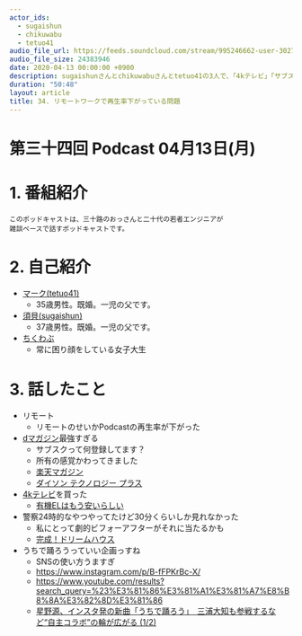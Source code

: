 ```yaml
---
actor_ids:
  - sugaishun
  - chikuwabu
  - tetuo41
audio_file_url: https://feeds.soundcloud.com/stream/995246662-user-302747142-yarukinai-34-2020-04-13.mp3
audio_file_size: 24383946
date: 2020-04-13 00:00:00 +0900
description: sugaishunさんとchikuwabuさんとtetuo41の3人で、「4kテレビ」「サブスク」「dマガジン」「うちで踊ろう」について話しました。
duration: "50:48"
layout: article
title: 34. リモートワークで再生率下がっている問題
---
```


# 第三十四回 Podcast 04月13日(月)

# 1. 番組紹介
    このポッドキャストは、三十路のおっさんと二十代の若者エンジニアが
    雑談ベースで話すポッドキャストです。

# 2. 自己紹介
- [マーク(tetuo41)](https://twitter.com/tetuo41)
    - 35歳男性。既婚。一児の父です。
- [須貝(sugaishun)](https://twitter.com/sugaishun)
    - 37歳男性。既婚。一児の父です。
- [ちくわぶ](https://twitter.com/_chikuwa_bu_)
    - 常に困り顔をしている女子大生

# 3. 話したこと
- リモート
    - リモートのせいかPodcastの再生率が下がった
- [dマガジン](https://magazine.dmkt-sp.jp/)最強すぎる
    - サブスクって何登録してます？
    - 所有の感覚かわってきました
    - [楽天マガジン](https://magazine.rakuten.co.jp/)
    - [ダイソン テクノロジー プラス](https://www.dysontechnologyplus.com/)
- [4kテレビ](https://amzn.to/2R6UixQ)を買った
    - [有機ELはもう安いらしい](http://backspace.fm/episode/332/)
- 警察24時的なやつやってたけど30分くらいしか見れなかった
    - 私にとって劇的ビフォーアフターがそれに当たるかも
    - [完成！ドリームハウス](https://www.tv-tokyo.co.jp/dreamhouse/)
- うちで踊ろうっていい企画っすね
    - SNSの使い方うますぎ
    - https://www.instagram.com/p/B-fFPKrBc-X/
    - https://www.youtube.com/results?search_query=%23%E3%81%86%E3%81%A1%E3%81%A7%E8%B8%8A%E3%82%8D%E3%81%86
    - [星野源、インスタ発の新曲「うちで踊ろう」　三浦大知も参戦するなど“自主コラボ”の輪が広がる (1/2)](https://nlab.itmedia.co.jp/nl/articles/2004/03/news134.html)

